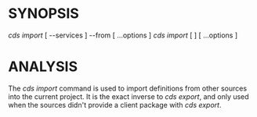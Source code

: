 
# SYNOPSIS

   *cds import* [ --services ] <patterns> --from <sources> [ ...options ]
   *cds import* [ <sources> ] [ ...options ]

# ANALYSIS

   The *cds import* command is used to import definitions from other sources
   into the current project. It is the exact inverse to *cds export*, and only
   used when the sources didn't provide a client package with *cds export*.

